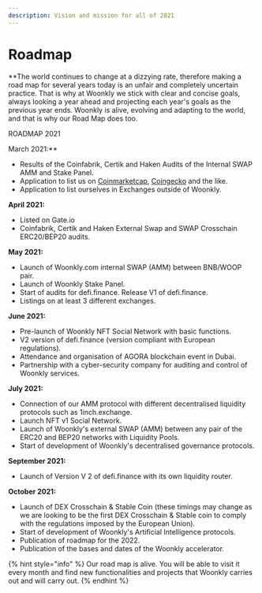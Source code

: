 ```yaml
---
description: Vision and mission for all of 2021
---
```


# Roadmap

**The world continues to change at a dizzying rate, therefore making a road map for several years today is an unfair and completely uncertain practice. That is why at Woonkly we stick with clear and concise goals, always looking a year ahead and projecting each year's goals as the previous year ends. Woonkly is alive, evolving and adapting to the world, and that is why our Road Map does too.  
  
ROADMAP 2021  
  
March 2021:**

* Results of the Coinfabrik, Certik and Haken Audits of the Internal SWAP AMM and Stake Panel.
* Application to list us on [Coinmarketcap](https://coinmarketcap.com/), [Coingecko](https://www.coingecko.com/en) and the like.
* Application to list ourselves in Exchanges outside of Woonkly.

**April 2021:**

* Listed on Gate.io
* Coinfabrik, Certik and Haken External Swap and SWAP Crosschain ERC20/BEP20 audits.

**May 2021:**

* Launch of Woonkly.com internal SWAP \(AMM\) between BNB/WOOP pair. 
* Launch of Woonkly Stake Panel. 
* Start of audits for defi.finance. Release V1 of defi.finance. 
* Listings on at least 3 different exchanges.

**June 2021:**

* Pre-launch of Woonkly NFT Social Network with basic functions.
* V2 version of defi.finance \(version compliant with European regulations\). 
* Attendance and organisation of AGORA blockchain event in Dubai.
* Partnership with a cyber-security company for auditing and control of Woonkly services.

**July 2021:**

* Connection of our AMM protocol with different decentralised liquidity protocols such as 1inch.exchange. 
* Launch NFT v1 Social Network. 
* Launch of Woonkly's external SWAP \(AMM\) between any pair of the ERC20 and BEP20 networks with Liquidity Pools. 
* Start of development of Woonkly's decentralised governance protocols.

**September 2021:**

* Launch of Version V 2 of defi.finance with its own liquidity router.

**October 2021:**

* Launch of DEX Crosschain & Stable Coin \(these timings may change as we are looking to be the first DEX Crosschain & Stable coin to comply with the regulations imposed by the European Union\). 
* Start of development of Woonkly's Artificial Intelligence protocols.
* Publication of roadmap for the 2022. 
* Publication of the bases and dates of the Woonkly accelerator.

{% hint style="info" %}
Our road map is alive. You will be able to visit it every month and find new functionalities and projects that Woonkly carries out and will carry out.
{% endhint %}



